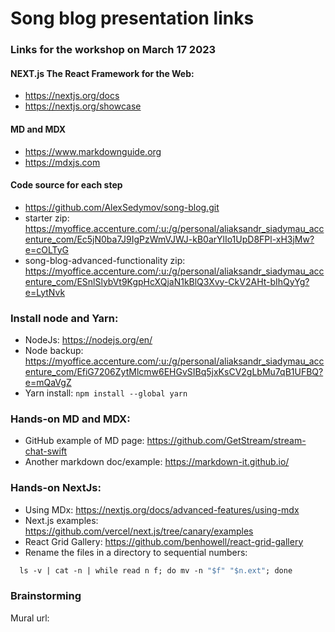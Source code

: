 # Song blog presentation links


### Links for the workshop on March 17 2023

#### NEXT.js The React Framework for the Web:
* https://nextjs.org/docs
* https://nextjs.org/showcase

#### MD and MDX
* https://www.markdownguide.org
* https://mdxjs.com

#### Code source for each step
*  https://github.com/AlexSedymov/song-blog.git
* starter zip: https://myoffice.accenture.com/:u:/g/personal/aliaksandr_siadymau_accenture_com/Ec5jN0ba7J9IgPzWmVJWJ-kB0arYlIo1UpD8FPl-xH3jMw?e=cOLTyG
* song-blog-advanced-functionality zip: https://myoffice.accenture.com/:u:/g/personal/aliaksandr_siadymau_accenture_com/ESnlSlybVt9KgpHcXQjaN1kBlQ3Xvy-CkV2AHt-bIhQyYg?e=LytNvk

### Install node and Yarn:
* NodeJs: https://nodejs.org/en/
* Node backup: https://myoffice.accenture.com/:u:/g/personal/aliaksandr_siadymau_accenture_com/EfiG7206ZytMlcmw6EHGvSIBq5jxKsCV2gLbMu7qB1UFBQ?e=mQaVgZ
* Yarn install: ```npm install --global yarn```
### Hands-on MD and MDX:
* GitHub example of MD page: https://github.com/GetStream/stream-chat-swift
* Another markdown doc/example: https://markdown-it.github.io/

### Hands-on NextJs:
* Using MDx: https://nextjs.org/docs/advanced-features/using-mdx
* Next.js examples: https://github.com/vercel/next.js/tree/canary/examples
* React Grid Gallery: https://github.com/benhowell/react-grid-gallery
* Rename the files in a directory to sequential numbers:
```dockerfile
  ls -v | cat -n | while read n f; do mv -n "$f" "$n.ext"; done
```

### Brainstorming
Mural url:

